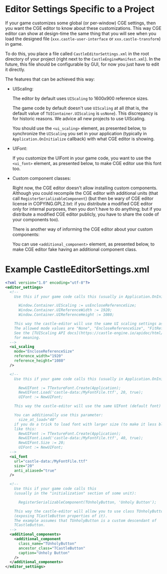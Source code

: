 # Editor Settings Specific to a Project

If your game customizes some global (or per-window) CGE settings,
then you want the CGE editor to know about these customizations.
This way CGE editor can show at design-time the same thing
that you will see when you load the designed file
(`xxx.castle-user-interface` or `xxx.castle-transform`) in game.

To do this, you place a file called `CastleEditorSettings.xml`
in the root directory of your project (right next to the `CastleEngineManifest.xml`).
In the future, this file should be configurable by GUI,
for now you just have to edit it directly.

The features that can be achieved this way:

- UIScaling:

    The editor by default uses `UIScaling` to 1600x900 reference sizes.

    The game code by default doesn't use `UIScaling` at all
    (that is, the default value of `TUIContainer.UIScaling` is `usNone`).
    This discrepancy is for historic reasons.
    We advice all new projects to use UIScaling.

    You should use the `<ui_scaling>` element, as presented below,
    to synchronize the `UIScaling` you set in your application
    (typically in `Application.OnInitialize` callback)
    with what CGE editor is showing.

- UIFont:

    If you customize the UIFont in your game code,
    you want to use the `<ui_font>` element, as presented below,
    to make CGE editor use this font too.

- Custom component classes:

    Right now, the CGE editor doesn't allow installing custom components.
    Although you could recompile the CGE editor with additional units
    (that call `RegisterSerializableComponent`)
    (but then be wary of CGE editor license in COPYING.GPL2.txt:
    if you distribute a modified CGE editor only for internal purposes,
    then you don't have to do anything;
    but if you distribute a modified CGE editor publicly,
    you have to share the code of your components too).

    There is another way of informing the CGE editor about your custom components:

    You can use `<additional_component>` element, as presented below,
    to make CGE editor fake having an additional component class.

# Example CastleEditorSettings.xml

```xml
<?xml version="1.0" encoding="utf-8"?>
<editor_settings>
  <!--
    Use this if your game code calls this (usually in Application.OnInitialize):

      Window.Container.UIScaling := usEncloseReferenceSize;
      Window.Container.UIReferenceWidth := 1920;
      Window.Container.UIReferenceHeight := 1080;

    This way the castle-editor will use the same UI scaling settings as your game.
    The allowed mode values are "None", "EncloseReferenceSize", "FitReferenceSize".
    See the [TUIScaling API docs](https://castle-engine.io/apidoc/html/CastleUIControls.html#TUIScaling)
    for meaning.
  -->
  <ui_scaling
    mode="EncloseReferenceSize"
    reference_width="1920"
    reference_height="1080"
  />

  <!--
    Use this if your game code calls this (usually in Application.OnInitialize):

      NewUIFont := TTextureFont.Create(Application);
      NewUIFont.Load('castle-data:/MyFontFile.ttf', 20, true);
      UIFont := NewUIFont;

    This way the castle-editor will use the same UIFont (default font) as your game.

    You can additionally use this parameter:
      size_at_load="40"
    if you do a trick to load font with larger size (to make it less blurry),
    like this:
      NewUIFont := TTextureFont.Create(Application);
      NewUIFont.Load('castle-data:/MyFontFile.ttf', 40, true);
      NewUIFont.Size := 20;
      UIFont := NewUIFont;
  -->
  <ui_font
    url="castle-data:/MyFontFile.ttf"
    size="20"
    anti_aliased="true"
  />

  <!--
    Use this if your game code calls this
    (usually in the "initialization" section of some unit):

      RegisterSerializableComponent(TUnholyButton, 'Unholy Button');

    This way the castle-editor will allow you to use class TUnholyButton
    (exposing TCastleButton properties of it).
    The example assumes that TUnholyButton is a custom descendant of
    TCastleButton.
  -->
  <additional_components>
    <additional_component
      class_name="TUnholyButton"
      ancestor_class="TCastleButton"
      caption="Unholy Button"
    />
  </additional_components>
</editor_settings>
```
